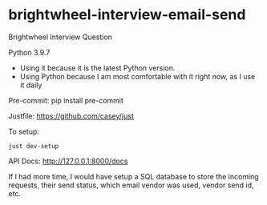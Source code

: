 # brightwheel-interview-email-send
Brightwheel Interview Question

Python 3.9.7
  - Using it because it is the latest Python version.
  - Using Python because I am most comfortable with it right now, as I use it
    daily

Pre-commit:
pip install pre-commit

Justfile:
https://github.com/casey/just


To setup:
```shell script
just dev-setup
```


API Docs: http://127.0.0.1:8000/docs


If I had more time, I would have setup a SQL database to store the incoming
requests, their send status, which email vendor was used, vendor send id,
etc.
